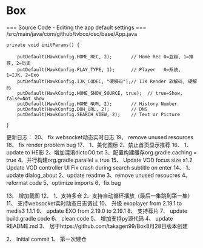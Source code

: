 # Box

=== Source Code - Editing the app default settings ===
/src/main/java/com/github/tvbox/osc/base/App.java

    private void initParams() {

        putDefault(HawkConfig.HOME_REC, 2);       // Home Rec 0=豆瓣, 1=推荐, 2=历史
        putDefault(HawkConfig.PLAY_TYPE, 1);      // Player   0=系统, 1=IJK, 2=Exo
        putDefault(HawkConfig.IJK_CODEC, "硬解码");// IJK Render 软解码, 硬解码
        putDefault(HawkConfig.HOME_SHOW_SOURCE, true);  // true=Show, false=Not show
        putDefault(HawkConfig.HOME_NUM, 2);       // History Number
        putDefault(HawkConfig.DOH_URL, 2);        // DNS
        putDefault(HawkConfig.SEARCH_VIEW, 2);    // Text or Picture

    }

更新日志：
20、
fix websocket动态实时日志
19、
remove unused resources
18、
fix render problem bug
17、
1、美化图标
2、禁止首页显示推荐
16、
1、update to HE影
2、增加混淆dictoO0.txt
3、配置构建缓存org.gradle.caching = true
4、并行构建org.gradle.parallel = true
15、
Update VOD focus size x1.2
Update VOD controller UI
Fix crash during search subtitle on enter
14、
1、update dialog_about
2、update readme
3、remove unused resoucres
4、reformat code
5、optimize  imports
6、fix bug

13、
增加截图
12、
1、支持多仓
2、支持自动循环播放（最后一集跳到第一集）
11、
支持websocket实时动态日志调试
10、
升级 exoplayer from 2.19.1 to media3 1.1.1
9、
update EXO from 2.19.0 to 2.19.1
8、
支持荐片
7、
update build.gradle code
6、
clean code
5、
增加支持py源代码
4、
update README.md
3、
居于https://github.com/takagen99/Box8月28日版本创建

2、
Initial commit
1、
第一次建仓